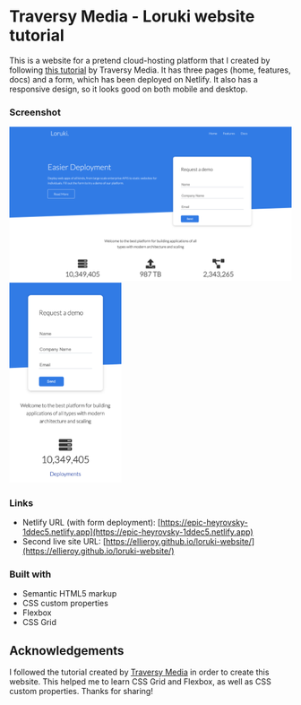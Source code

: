 # Traversy Media - Loruki website tutorial

This is a website for a pretend cloud-hosting platform that I created by following [this tutorial](https://www.youtube.com/watch?v=p0bGHP-PXD4) by Traversy Media. It has three pages (home, features, docs) and a form, which has been deployed on Netlify. It also has a responsive design, so it looks good on both mobile and desktop. 

### Screenshot

<p float="left">
  <img src="./final-result/final-result-web.png" width="600"/> 
  <img src="./final-result/final-result-mobile.png" width="200"/> 
</p>

### Links
- Netlify URL (with form deployment): [https://epic-heyrovsky-1ddec5.netlify.app](https://epic-heyrovsky-1ddec5.netlify.app)
- Second live site URL: [https://ellieroy.github.io/loruki-website/](https://ellieroy.github.io/loruki-website/)

### Built with 
- Semantic HTML5 markup
- CSS custom properties
- Flexbox
- CSS Grid

## Acknowledgements 
I followed the tutorial created by [Traversy Media](https://www.youtube.com/watch?v=p0bGHP-PXD4) in order to create this website. This helped me to learn CSS Grid and Flexbox, as well as CSS custom properties. Thanks for sharing!
